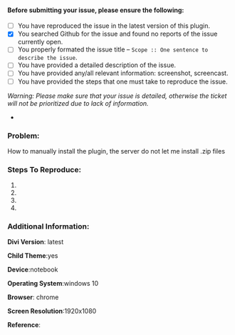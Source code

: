 #### Before submitting your issue, please ensure the following:
* [ ] You have reproduced the issue in the latest version of this plugin.
* [x] You searched Github for the issue and found no reports of the issue currently open.
* [ ] You properly formated the issue title – `Scope :: One sentence to describe the issue`.
* [ ] You have provided a detailed description of the issue.
* [ ] You have provided any/all relevant information: screenshot, screencast.
* [ ] You have provided the steps that one must take to reproduce the issue.

_Warning: Please make sure that your issue is detailed, otherwise the ticket will not be prioritized due to lack of information._

-

### Problem:
How to manually install the plugin, the server do not let me install .zip files


### Steps To Reproduce:

1.
2.
3.
4.


### Additional Information:

**Divi Version**: latest

**Child Theme**:yes

**Device**:notebook

**Operating System**:windows 10

**Browser**: chrome

**Screen Resolution**:1920x1080

**Reference**:
